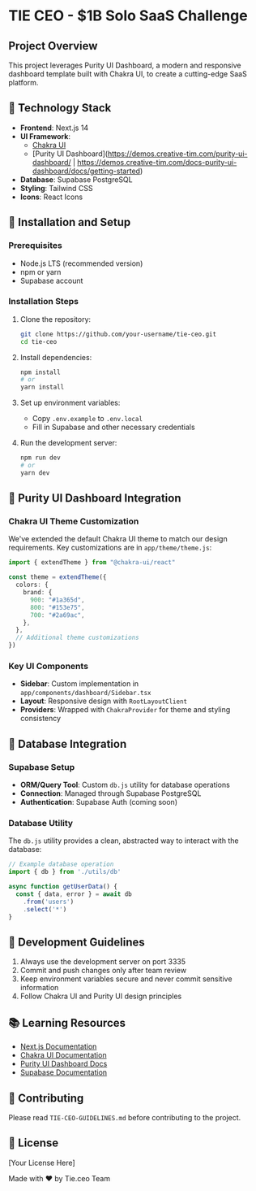 # TIE CEO - $1B Solo SaaS Challenge

## Project Overview

This project leverages Purity UI Dashboard, a modern and responsive dashboard template built with Chakra UI, to create a cutting-edge SaaS platform.

## 🚀 Technology Stack

- **Frontend**: Next.js 14
- **UI Framework**: 
  - [Chakra UI](https://chakra-ui.com/)
  - [Purity UI Dashboard](https://demos.creative-tim.com/purity-ui-dashboard/ | https://demos.creative-tim.com/docs-purity-ui-dashboard/docs/getting-started)
- **Database**: Supabase PostgreSQL
- **Styling**: Tailwind CSS
- **Icons**: React Icons

## 🔧 Installation and Setup

### Prerequisites

- Node.js LTS (recommended version)
- npm or yarn
- Supabase account

### Installation Steps

1. Clone the repository:
   ```bash
   git clone https://github.com/your-username/tie-ceo.git
   cd tie-ceo
   ```

2. Install dependencies:
   ```bash
   npm install
   # or
   yarn install
   ```

3. Set up environment variables:
   - Copy `.env.example` to `.env.local`
   - Fill in Supabase and other necessary credentials

4. Run the development server:
   ```bash
   npm run dev
   # or
   yarn dev
   ```

## 🎨 Purity UI Dashboard Integration

### Chakra UI Theme Customization

We've extended the default Chakra UI theme to match our design requirements. Key customizations are in `app/theme/theme.js`:

```typescript
import { extendTheme } from "@chakra-ui/react"

const theme = extendTheme({
  colors: {
    brand: {
      900: "#1a365d",
      800: "#153e75",
      700: "#2a69ac",
    },
  },
  // Additional theme customizations
})
```

### Key UI Components

- **Sidebar**: Custom implementation in `app/components/dashboard/Sidebar.tsx`
- **Layout**: Responsive design with `RootLayoutClient`
- **Providers**: Wrapped with `ChakraProvider` for theme and styling consistency

## 💾 Database Integration

### Supabase Setup

- **ORM/Query Tool**: Custom `db.js` utility for database operations
- **Connection**: Managed through Supabase PostgreSQL
- **Authentication**: Supabase Auth (coming soon)

### Database Utility

The `db.js` utility provides a clean, abstracted way to interact with the database:

```typescript
// Example database operation
import { db } from './utils/db'

async function getUserData() {
  const { data, error } = await db
    .from('users')
    .select('*')
}
```

## 🚧 Development Guidelines

1. Always use the development server on port 3335
2. Commit and push changes only after team review
3. Keep environment variables secure and never commit sensitive information
4. Follow Chakra UI and Purity UI design principles

## 📚 Learning Resources

- [Next.js Documentation](https://nextjs.org/docs)
- [Chakra UI Documentation](https://chakra-ui.com/docs)
- [Purity UI Dashboard Docs](https://demos.creative-tim.com/docs-purity-ui-dashboard/)
- [Supabase Documentation](https://supabase.com/docs)

## 🤝 Contributing

Please read `TIE-CEO-GUIDELINES.md` before contributing to the project.

## 📝 License

[Your License Here]

Made with ❤️ by Tie.ceo Team
